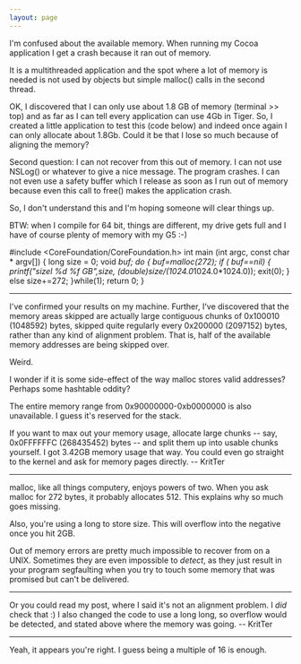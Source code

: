 ```yaml
---
layout: page
---
```




I'm confused about the available memory. When running my Cocoa application I get a crash because it ran out of memory.

It is a multithreaded application and the spot where a lot of memory is needed is not used by objects but simple malloc() calls in the second thread.

OK, I discovered that I can only use about 1.8 GB of memory (terminal >> top) and as far as I can tell every application can use 4Gb in Tiger.
So, I created a little application to test this (code below) and indeed once again I can only allocate about 1.8Gb. Could it be that I lose so much because of aligning the memory?

Second question:
I can not recover from this out of memory. I can not use NSLog() or whatever to give a nice message. The program crashes.
I can not even use a safety buffer which I release as soon as I run out of memory because even this call to free() makes the application crash.

So, I don't understand this and I'm hoping someone will clear things up.

BTW: when I compile for 64 bit, things are different, my drive gets full and I have of course plenty of memory with my G5 :-)

    
#include <CoreFoundation/CoreFoundation.h>
int main (int argc, const char * argv[]) 
{
	long size = 0;
	void *buf;
	do
	{
		buf=malloc(272);
		if ( buf==nil)	{
			printf("sizel %d %f GB",size, (double)size/(1024.0*1024.0*1024.0));
			exit(0);
		}
		else
			size+=272;
		}while(1);
    return 0;
}


----

I've confirmed your results on my machine. Further, I've discovered that the memory areas skipped are actually large contiguous chunks of 0x100010 (1048592) bytes, skipped quite regularly every 0x200000 (2097152) bytes, rather than any kind of alignment problem. That is, half of the available memory addresses are being skipped over.

Weird.

I wonder if it is some side-effect of the way     malloc stores valid addresses? Perhaps some hashtable oddity?

The entire memory range from 0x90000000-0xb0000000 is also unavailable. I guess it's reserved for the stack.

If you want to max out your memory usage, allocate large chunks -- say, 0x0FFFFFFC (268435452) bytes -- and split them up into usable chunks yourself. I got 3.42GB memory usage that way. You could even go straight to the kernel and ask for memory pages directly. -- KritTer

----

malloc, like all things computery, enjoys powers of two. When you ask malloc for 272 bytes, it probably allocates 512. This explains why so much goes missing.

Also, you're using a long to store size. This will overflow into the negative once you hit 2GB.

Out of memory errors are pretty much impossible to recover from on a UNIX. Sometimes they are even impossible to *detect*, as they just result in your program segfaulting when you try to touch some memory that was promised but can't be delivered.

----
Or you could read my post, where I said it's not an alignment problem. I *did* check that :) I also changed the code to use a long long, so overflow would be detected, and stated above where the memory was going. -- KritTer

----
Yeah, it appears you're right. I guess being a multiple of 16 is enough.
